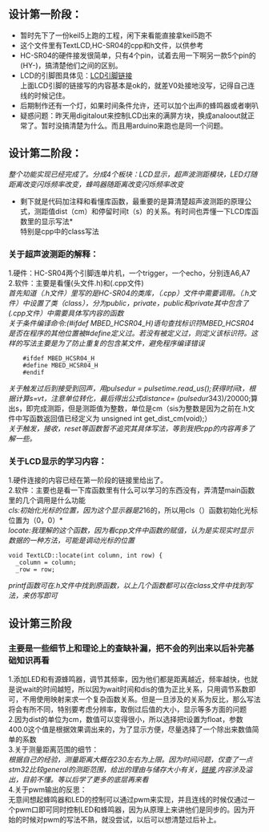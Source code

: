 ## 设计第一阶段：
* 暂时先下了一份keil5上跑的工程，闲下来看能直接拿keil5跑不  
* 这个文件里有TextLCD,HC-SR04的cpp和h文件，以供参考  
* HC-SR04的硬件接发很简单，只有4个pin，试着去用一下啊另一款5个pin的(HY-)，搞清楚他们之间的区别。  
* LCD的引脚图具体见：[LCD引脚链接](http://c.biancheng.net/cpp/html/1929.html)   
  上面LCD引脚的链接写的内容基本是ok的，就差V0处接地没写，记得自己连线的时候记住。
* 后期制作还有一个灯，如果时间条件允许，还可以加个出声的蜂鸣器或者喇叭  
* 疑惑问题：昨天用digitalout来控制LCD出来的满屏方块，换成analoout就正常了。暂时没搞清楚为什么。而且用arduino来跑也是同一个问题。

## 设计第二阶段：
*整个功能实现已经完成了。分成4个板块：LCD显示，超声波测距模块，LED灯随距离改变闪烁频率改变，蜂鸣器随距离改变闪烁频率改变* 
* 剩下就是代码加注释和看懂库函数，最重要的是算清楚超声波测距的原理公式，测距值dist（cm）和停留时间t（s）的关系。有时间也弄懂一下LCD库函数里的显示写法*  
  特别是cpp中的class写法
### 关于超声波测距的解释： 
  1.硬件：HC-SR04两个引脚连单片机，一个trigger，一个echo，分别连A6,A7  
  2.软件：主要是看懂(头文件.h)和(.cpp文件)  
  *首先知道（.h文件）里写的是HC-SR04的类库，（.cpp）文件中需要调用。（.h文件）中设置了类（class），分为public，private，public和private其中包含了(.cpp文件）中需要具体写内容的函数*  
  *关于条件编译命令:(#ifdef MBED_HCSR04_H)语句查找标识符MBED_HCSR04是否在程序的其他位置被#define定义过。若没有被定义过，则定义该标识符。这样的写法主要是为了防止重复的包含某文件，避免程序编译错误*
```
    #ifdef MBED_HCSR04_H  
    #define MBED_HCSR04_H  
    #endif  
```  
  *关于触发过后到接受到回声，用pulsedur = pulsetime.read_us();获得时间t，根据计算s=vt，注意单位转化，最后得出公式distance= (pulsedur*343)/20000;算出s，即完成测距，但是测距值为整数，单位是cm（sis为整数是因为之前在.h文件中写函数返回值已经定义为 unsigned int get_dist_cm(void);）  
  *关于触发，接收，reset等函数暂不追究其具体写法，等到我把cpp的内容再多了解一些。*  
  
### 关于LCD显示的学习内容：
  1.硬件连接的内容已经在第一阶段的链接里给出了。    
  2.软件：主要也是看一下库函数里有什么可以学习的东西没有，弄清楚main函数里的几个调用是什么功能    
  *cls:初始化光标的位置，因为这个显示器是2*16的，所以用cls（）函数初始化光标位置为（0，0）*  
  *locate:我理解的这个函数，因为看cpp文件中函数的赋值，认为是实现实时显示数据的一种方法，可能是调动光标的位置*    
  ```
  void TextLCD::locate(int column, int row) {
    _column = column;
    _row = row;
 ```
   *printf函数可在.h文件中找到原函数，以上几个函数都可以在class文件中找到写法，来仿写即可*
 ## 设计第三阶段
 ### 主要是一些细节上和理论上的查缺补漏，把不会的列出来以后补完基础知识再看
   1.添加LED和有源蜂鸣器，调节其频率，因为他们都是距离越近，频率越快，也就是说wait的时间越短，所以因为wait时间和dis的值为正比关系，只用调节系数即可，不用使用映射来求一个复杂函数关系。但是一旦涉及的关系为反比，那么写法将会有所不同，特别要考虑分辨率，取倒过后值的大小，显示等多方面的问题    
   2.因为dist的单位为cm，数值可以变得很小，所以选择把t设置为float，参数400.0这个值是根据效果调出来的，为了显示方便，尽量选择了一个除出来数值简单的系数  
   3.关于测量距离范围的细节：  
   *根据自己的经验，测量距离大概在230左右为上限。因为时间问题，仅查了一点stm32比较general的测距范围，给出的理由与储存大小有关，[链接](https://blog.csdn.net/Zach_z/article/details/53648611),内容涉及溢出，目前不懂。等以后学了更多的底层再来看*    
   4.关于pwm输出的反思：    
   无意间想起蜂鸣器和LED的控制可以通过pwm来实现，并且连线的时候仅通过一个pwm口即可同时控制LED和蜂鸣器，因为从原理上来讲他们是同步的。因为开始的时候对pwm的写法不熟，就没尝试，以后可以想清楚过后补上。     
   
   
